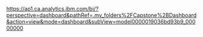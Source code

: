 https://ap1.ca.analytics.ibm.com/bi/?perspective=dashboard&pathRef=.my_folders%2FCapstone%2BDashboard&action=view&mode=dashboard&subView=model0000019036bd93b9_00000000
